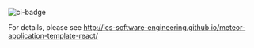 ![ci-badge](https://github.com/bloombugs/application/workflows/kahukai-bloombugs-hmar-application/badge.svg)

For details, please see http://ics-software-engineering.github.io/meteor-application-template-react/
